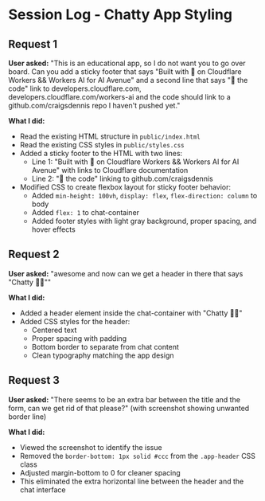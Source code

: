 # Session Log - Chatty App Styling

## Request 1
**User asked:** "This is an educational app, so I do not want you to go over board. Can you add a sticky footer that says "Built with 🧡 on Cloudflare Workers && Workers AI for AI Avenue" and a second line that says "👀 the code" link to developers.cloudflare.com, developers.cloudflare.com/workers-ai and the code should link to a github.com/craigsdennis repo I haven't pushed yet."

**What I did:**
- Read the existing HTML structure in `public/index.html`
- Read the existing CSS styles in `public/styles.css`
- Added a sticky footer to the HTML with two lines:
  - Line 1: "Built with 🧡 on Cloudflare Workers && Workers AI for AI Avenue" with links to Cloudflare documentation
  - Line 2: "👀 the code" linking to github.com/craigsdennis
- Modified CSS to create flexbox layout for sticky footer behavior:
  - Added `min-height: 100vh`, `display: flex`, `flex-direction: column` to body
  - Added `flex: 1` to chat-container
  - Added footer styles with light gray background, proper spacing, and hover effects

## Request 2
**User asked:** "awesome and now can we get a header in there that says "Chatty 🤖💬""

**What I did:**
- Added a header element inside the chat-container with "Chatty 🤖💬"
- Added CSS styles for the header:
  - Centered text
  - Proper spacing with padding
  - Bottom border to separate from chat content
  - Clean typography matching the app design

## Request 3
**User asked:** "There seems to be an extra bar between the title and the form, can we get rid of that please?" (with screenshot showing unwanted border line)

**What I did:**
- Viewed the screenshot to identify the issue
- Removed the `border-bottom: 1px solid #ccc` from the `.app-header` CSS class
- Adjusted margin-bottom to 0 for cleaner spacing
- This eliminated the extra horizontal line between the header and the chat interface